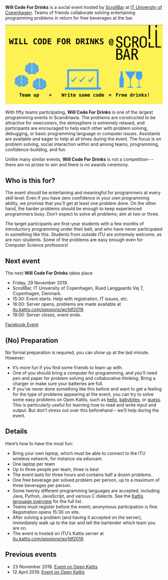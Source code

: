 **Will Code For Drinks** is a social event hosted by [ScrollBar](https://scrollbar.dk) at [IT University of Copenhagen](https://www.itu.dk).
Teams of friends collaborate solving entertaining programming problems in return for free beverages at the bar.

![](assets/wcfd-banner.png)

With fifty teams participating, **Will Code For Drinks** is one of the largest programming events in Scandinavia.
The problems are constructed to be attractive for newcomers, the atmosphere is extremely relaxed, and participants are encouraged to help each other with problem solving, debugging, or basic programming language or computer issues.
Assistants are available and eager to help at all times during the event.
The focus is on problem solving, social interaction within and among teams, programming, confidence-building, and fun.

Unlike many similar events, **Will Code For Drinks** is not a competition---there are no prizes to win and there is no awards ceremony.

Who is this for?
----------------

The event should be entertaining and meaningful for programmers at every skill level: 
Even if you have zero confidence in your own programming ability, we promise that you’ll get at least one problem done.
On the other hand, the harder problems should be enough to keep experienced programmers busy.
Don’t expect to solve all problems; aim at two or three.

The target participants are first-year students with a few months of introductory programming under their belt, and who have never participated in something like this.
Students from outside ITU are *extremely welcome*, as are non-students. 
Some of the problems are easy enough even for Computer Science professors!

Next event
----------

The next **Will Code For Drinks** takes place 

* Friday, 29 November 2019.
* ScrollBar, IT University of Copenhagen, Rued Langgaards Vej 7, Copenhagen, Denmark.
* 15:30: Event starts. Help with registration, IT issues, etc.
* 16:00: Server opens, problems are made available at [itu.kattis.com/sessions/wcfdf2019](https://itu.kattis.com/sessions/wcfdf2019).
* 19:00: Server closes, event ends.

[Facebook Event](https://www.facebook.com/events/549759452468317/)

(No) Preparation
----------------

No formal preparation is required, you can show up at the last minute.
However:

* It’s more fun if you find some friends to team up with.
* One of you should bring a computer for programming, and you’ll need pen and paper for problem solving and collaborative thinking. Bring a charger or make sure your batteries are full.
* If you’ve never done something like this before and want to get a feeling for the type of problems appearing at the event, you can try to solve some easy problems on Open Kattis, such as [hello](https://open.kattis.com/problems/hello), [babybites](https://open.kattis.com/problems/babybites), or [guess](https://open.kattis.com/problems/guess).
This is particularly useful for learning how to read and write input and output. But don’t stress out over this beforehand – we’ll help during the event.

Details
-------

Here’s how to have the most fun:

* Bring your own laptop, which must be able to connect to the ITU wireless network, for instance via eduroam.
* One laptop per team
* Up to three people per team, three is best
* The event lasts for three hours and contains half a dozen problems. 
* One free beverage per solved problem per person, up to a maximum of three beverages per person.
* Some twenty different programming languages are accepted, including Java, Python, JavaScript, and various C dialects. 
  See the [Kattis language overview](https://open.kattis.com/help) for the full list.
* Teams must register before the event; anonymous participation is fine. Registration opens 15:30 on site.
* After solving a problem (and having it accepted on the server), immediately walk up to the bar and tell the bartender which team you are on.
* The event is hosted on ITU’s Kattis server at [itu.kattis.com/sessions/wcfdf2019](https://itu.kattis.com/sessions/wcfdf2019).

Previous events
---------------

* 23 November 2018. [Event on Open Kattis](https://open.kattis.com/contests/f4ktq9)
* 12 April 2019. [Event on Open Kattis](https://open.kattis.com/contests/fwmxyb)

